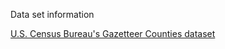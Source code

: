 
Data set information

[U.S. Census Bureau's Gazetteer Counties dataset](https://www.census.gov/geographies/reference-files/time-series/geo/gazetteer-files.html)
